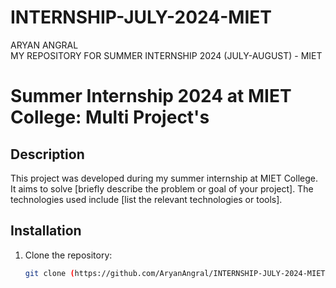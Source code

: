 # INTERNSHIP-JULY-2024-MIET
ARYAN ANGRAL
<br>
MY REPOSITORY FOR SUMMER INTERNSHIP 2024 (JULY-AUGUST) - MIET
# Summer Internship 2024 at MIET College: Multi Project's 

## Description

This project was developed during my summer internship at MIET College. It aims to solve [briefly describe the problem or goal of your project]. The technologies used include [list the relevant technologies or tools].

## Installation

1. Clone the repository:
   ```bash
   git clone (https://github.com/AryanAngral/INTERNSHIP-JULY-2024-MIET.git)
